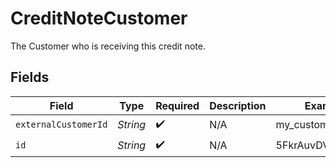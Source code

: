 # CreditNoteCustomer

The Customer who is receiving this credit note.


## Fields

| Field                | Type                 | Required             | Description          | Example              |
| -------------------- | -------------------- | -------------------- | -------------------- | -------------------- |
| `externalCustomerId` | *String*             | :heavy_check_mark:   | N/A                  | my_customer          |
| `id`                 | *String*             | :heavy_check_mark:   | N/A                  | 5FkrAuvDVGEkVUFD     |